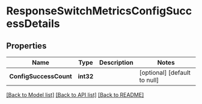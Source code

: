 # ResponseSwitchMetricsConfigSuccessDetails

## Properties
Name | Type | Description | Notes
------------ | ------------- | ------------- | -------------
**ConfigSuccessCount** | **int32** |  | [optional] [default to null]

[[Back to Model list]](../README.md#documentation-for-models) [[Back to API list]](../README.md#documentation-for-api-endpoints) [[Back to README]](../README.md)

